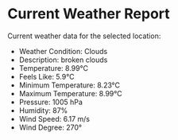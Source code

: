 # Current Weather Report
Current weather data for the selected location:
- Weather Condition: Clouds
- Description: broken clouds
- Temperature: 8.99°C
- Feels Like: 5.9°C
- Minimum Temperature: 8.23°C
- Maximum Temperature: 8.99°C
- Pressure: 1005 hPa
- Humidity: 87%
- Wind Speed: 6.17 m/s
- Wind Degree: 270°
